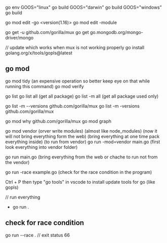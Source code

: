 go env
GOOS="linux" go build
GOOS="darwin" go build
GOOS="windows" go build

go mod edit -go <version(1.16)>
go mod edit -module <module name>

go get -u github.com/gorilla/mux
go get go.mongodb.org/mongo-driver/mongo

// update which works when mux is not working properly
go install golang.org/x/tools/gopls@latest

## go mod

go mod tidy (an expensive operation so better keep eye on that while running this command)
go mod verify

go list
go list all (get all package)
go list -m all (get all package used only)

go list -m --versions github.com/gorilla/mux
go list -m -versions github.com/gorilla/mux

go mod why github.com/gorilla/mux
go mod graph

go mod vendor (orver write modules)
(almost like node_modules)
(now it will not bring everything form the web)
(bring everything at one time pack everything inside)
(to run from vendor)
go run -mod=vendor main.go (first look everything into vendor folder)

go run main.go (bring everything from the web or chache to run not from the vendor)

go run -race example.go (check for the race condition in the program)

Ctrl + P then type "go tools" in vscode to install update tools for go (like gopls)

// run everything

- go run .

## check for race condition

go run --race .
// exit status 66
